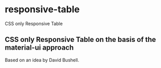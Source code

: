 # responsive-table
CSS only Responsive Table

## CSS only Responsive Table on the basis of the material-ui approach
Based on an idea by David Bushell.

